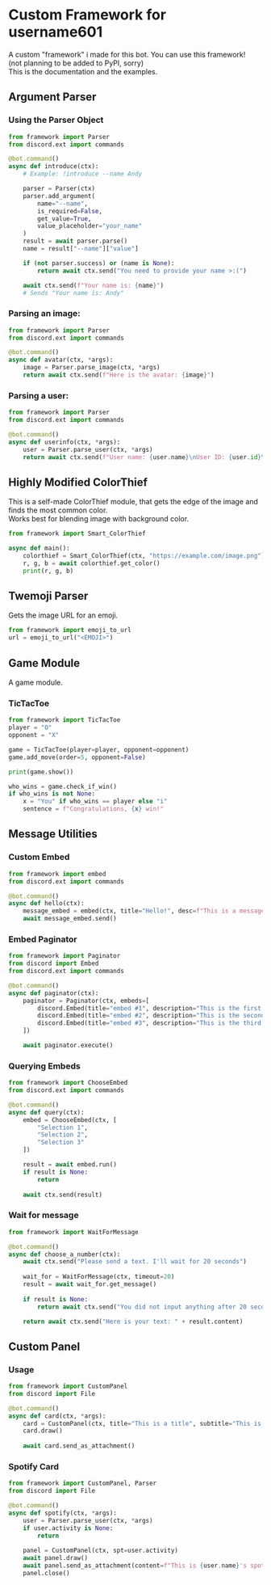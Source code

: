 # Custom Framework for username601
A custom "framework" i made for this bot. You can use this framework!<br>
(not planning to be added to PyPI, sorry)<br>
This is the documentation and the examples.<br>

## Argument Parser

### Using the Parser Object
```py
from framework import Parser
from discord.ext import commands

@bot.command()
async def introduce(ctx):
    # Example: !introduce --name Andy

    parser = Parser(ctx)
    parser.add_argument(
        name="--name",
        is_required=False,
        get_value=True,
        value_placeholder="your_name"
    )
    result = await parser.parse()
    name = result["--name"]["value"]

    if (not parser.success) or (name is None):
        return await ctx.send("You need to provide your name >:(")

    await ctx.send(f"Your name is: {name}")
    # Sends "Your name is: Andy"
```

### Parsing an image:
```py
from framework import Parser
from discord.ext import commands

@bot.command()
async def avatar(ctx, *args):
    image = Parser.parse_image(ctx, *args)
    return await ctx.send(f"Here is the avatar: {image}")
```

### Parsing a user:
```py
from framework import Parser
from discord.ext import commands

@bot.command()
async def userinfo(ctx, *args):
    user = Parser.parse_user(ctx, *args)
    return await ctx.send(f"User name: {user.name}\nUser ID: {user.id}\nUser Avatar URL: {user.avatar_url}")
```

## Highly Modified ColorThief
This is a self-made ColorThief module, that gets the edge of the image and finds the most common color.<br>
Works best for blending image with background color.<br>

```py
from framework import Smart_ColorThief

async def main():
    colorthief = Smart_ColorThief(ctx, "https://example.com/image.png")
    r, g, b = await colorthief.get_color()
    print(r, g, b)
```

## Twemoji Parser
Gets the image URL for an emoji.

```py
from framework import emoji_to_url
url = emoji_to_url("<EMOJI>")
```

## Game Module
A game module.

### TicTacToe
```py
from framework import TicTacToe
player = "O"
opponent = "X"

game = TicTacToe(player=player, opponent=opponent)
game.add_move(order=5, opponent=False)

print(game.show())

who_wins = game.check_if_win()
if who_wins is not None:
    x = "You" if who_wins == player else "i"
    sentence = f"Congratulations, {x} win!"
```

## Message Utilities

### Custom Embed
```py
from framework import embed
from discord.ext import commands

@bot.command()
async def hello(ctx):
    message_embed = embed(ctx, title="Hello!", desc=f"This is a message from {ctx.bot.user.name}")
    await message_embed.send()
```

### Embed Paginator
```py
from framework import Paginator
from discord import Embed
from discord.ext import commands

@bot.command()
async def paginator(ctx):
    paginator = Paginator(ctx, embeds=[
        discord.Embed(title="embed #1", description="This is the first embed"),
        discord.Embed(title="embed #2", description="This is the second embed"),
        discord.Embed(title="embed #3", description="This is the third embed")
    ])

    await paginator.execute()
```

### Querying Embeds
```py
from framework import ChooseEmbed
from discord.ext import commands

@bot.command()
async def query(ctx):
    embed = ChooseEmbed(ctx, [
        "Selection 1",
        "Selection 2",
        "Selection 3"
    ])

    result = await embed.run()
    if result is None:
        return
    
    await ctx.send(result)
```

### Wait for message

```py
from framework import WaitForMessage

@bot.command()
async def choose_a_number(ctx):
    await ctx.send("Please send a text. I'll wait for 20 seconds")
	
	wait_for = WaitForMessage(ctx, timeout=20)
	result = await wait_for.get_message()
	
	if result is None:
		return await ctx.send("You did not input anything after 20 seconds >:(")

	return await ctx.send("Here is your text: " + result.content)
```

## Custom Panel

### Usage
```py
from framework import CustomPanel
from discord import File

@bot.command()
async def card(ctx, *args):
    card = CustomPanel(ctx, title="This is a title", subtitle="This is a subtitle.", description="This is a card", icon="https://example.com/image.png", font="/path/to/font.ttf")
    card.draw()
    
    await card.send_as_attachment()
```

### Spotify Card
```py
from framework import CustomPanel, Parser
from discord import File

@bot.command()
async def spotify(ctx, *args):
    user = Parser.parse_user(ctx, *args)
    if user.activity is None:
        return
    
    panel = CustomPanel(ctx, spt=user.activity)
    await panel.draw()
    await panel.send_as_attachment(content=f"This is {user.name}'s spotify card!")
    panel.close()
```